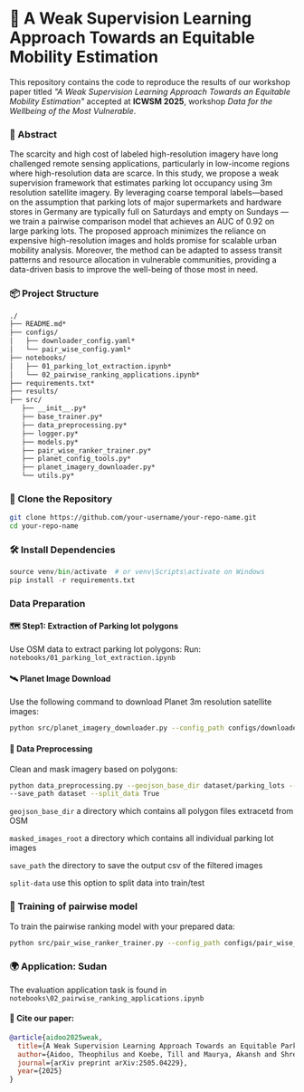 # 🚗 A Weak Supervision Learning Approach Towards an Equitable Mobility Estimation

This repository contains the code to reproduce the results of our workshop paper titled _"A Weak Supervision Learning Approach Towards an Equitable Mobility Estimation"_ accepted at **ICWSM 2025**, workshop _Data for the Wellbeing of the Most Vulnerable_.

### 📝 Abstract
The scarcity and high cost of labeled high-resolution imagery have long challenged remote sensing applications, particularly in low-income regions where high-resolution data are scarce. In this study, we propose a weak supervision framework that estimates parking lot occupancy using 3m resolution satellite imagery. By leveraging coarse temporal labels—based on the assumption that parking lots of major supermarkets and hardware stores in Germany are typically full on Saturdays and empty on Sundays — we train a pairwise comparison model that achieves an AUC of 0.92 on large parking lots. The proposed approach minimizes the reliance on expensive high-resolution images and holds promise for scalable urban mobility analysis. Moreover, the method can be adapted to assess transit patterns and resource allocation in vulnerable communities, providing a data-driven basis to improve the well-being of those most in need.

### 📦 Project Structure

```cmd
./
├── README.md*
├── configs/
│   ├── downloader_config.yaml*
│   └── pair_wise_config.yaml*
├── notebooks/
│   ├── 01_parking_lot_extraction.ipynb*
│   └── 02_pairwise_ranking_applications.ipynb*
├── requirements.txt*
├── results/
├── src/
   ├── __init__.py*
   ├── base_trainer.py*
   ├── data_preprocessing.py*
   ├── logger.py*
   ├── models.py*
   ├── pair_wise_ranker_trainer.py*
   ├── planet_config_tools.py*
   ├── planet_imagery_downloader.py*
   └── utils.py*

```
### 🔧 Clone the Repository

```bash
git clone https://github.com/your-username/your-repo-name.git
cd your-repo-name
```
### 🛠️ Install Dependencies
```python -m venv venv
source venv/bin/activate  # or venv\Scripts\activate on Windows
pip install -r requirements.txt
```

### Data Preparation
#### 🗺️ Step1: Extraction of Parking lot polygons
Use OSM data to extract parking lot polygons:
Run: `notebooks/01_parking_lot_extraction.ipynb`

#### 🛰️ Planet Image Download
Use the following command to download Planet 3m resolution satellite images:
```bash
python src/planet_imagery_downloader.py --config_path configs/downloader_config.yaml
```

#### 🧹 Data Preprocessing
Clean and mask imagery based on polygons:

```bash
python data_preprocessing.py --geojson_base_dir dataset/parking_lots --masked_images_root dataset/Masked_Images 
--save_path dataset --split_data True
```
`geojson_base_dir` a directory which contains all polygon files extracetd from OSM

`masked_images_root` a directory which contains all individual parking lot images 

`save_path` the directory to save the output csv of the filtered images

`split-data` use this option to split data into train/test

### 🧠 Training of pairwise model
To train the pairwise ranking model with your prepared data:

```bash
python src/pair_wise_ranker_trainer.py --config_path configs/pair_wise_config.yaml
```

### 🌍 Application: Sudan
The evaluation application task is found in `notebooks\02_pairwise_ranking_applications.ipynb`

#### 📖 Cite our paper:
```bibtex
@article{aidoo2025weak,
  title={A Weak Supervision Learning Approach Towards an Equitable Parking Lot Occupancy Estimation},
  author={Aidoo, Theophilus and Koebe, Till and Maurya, Akansh and Shrestha, Hewan and Weber, Ingmar},
  journal={arXiv preprint arXiv:2505.04229},
  year={2025}
}
```
